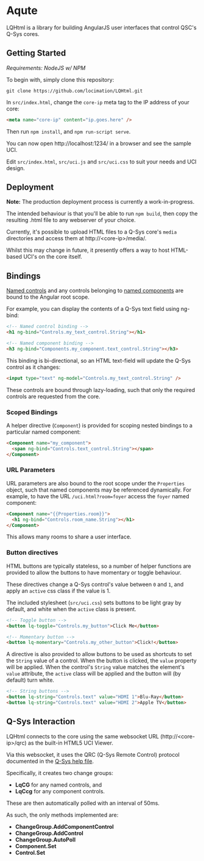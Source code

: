 # Aqute

LQHtml is a library for building AngularJS user interfaces that control QSC's Q-Sys cores.


## Getting Started

*Requirements: NodeJS w/ NPM*

To begin with, simply clone this repository:
```
git clone https://github.com/locimation/LQHtml.git
```

In `src/index.html`, change the `core-ip` meta tag to the IP address of your core:
```html
<meta name="core-ip" content="ip.goes.here" />
```

Then run `npm install`, and `npm run-script serve`.

You can now open http://localhost:1234/ in a browser and see the sample UCI.

Edit `src/index.html`, `src/uci.js` and `src/uci.css` to suit your needs and UCI design.


## Deployment
**Note:** The production deployment process is currently a work-in-progress.

The intended behaviour is that you'll be able to run `npm build`, then copy the resulting .html file to any webserver of your choice.

Currently, it's possible to upload HTML files to a Q-Sys core's `media` directories and access them at http://&lt;core-ip&gt;/media/.

Whilst this may change in future, it presently offers a way to host HTML-based UCI's on the core itself.


## Bindings

[Named controls](https://q-syshelp.qsc.com/Content/Schematic_Library/external_control.htm) and any controls belonging to [named components](https://training.qsc.com/mod/book/view.php?id=1178) are bound to the Angular root scope.

For example, you can display the contents of a Q-Sys text field using ng-bind:

```html
<!-- Named control binding -->
<h1 ng-bind="Controls.my_text_control.String"></h1>

<!-- Named component binding -->
<h3 ng-bind="Components.my_component.text_control.String"></h3>
```

This binding is bi-directional, so an HTML text-field will update the Q-Sys control as it changes:
```html
<input type="text" ng-model="Controls.my_text_control.String" />
```

These controls are bound through lazy-loading, such that only the required controls are requested from the core.

### Scoped Bindings

A helper directive (`Component`) is provided for scoping nested bindings to a particular named component:
```html
<Component name="my_component">
  <span ng-bind="Controls.text_control.String"></span>
</Component>
```

### URL Parameters

URL parameters are also bound to the root scope under the `Properties` object, such that named components may be referenced dynamically.
For example, to have the URL `/uci.html?room=foyer` access the `foyer` named component:
```html
<Component name="{{Properties.room}}">
  <h1 ng-bind="Controls.room_name.String"></h1>
</Component>
```
This allows many rooms to share a user interface.

### Button directives

HTML buttons are typically stateless, so a number of helper functions are provided to allow the buttons to have momentary or toggle behaviour.

These directives change a Q-Sys control's value between `0` and `1`, and apply an `active` css class if the value is 1.

The included stylesheet (`src/uci.css`) sets buttons to be light gray by default, and white when the `active` class is present.

```html
<!-- Toggle button -->
<button lq-toggle="Controls.my_button">Click Me</button>

<!-- Momentary button -->
<button lq-momentary="Controls.my_other_button">Click!</button>
```

A directive is also provided to allow buttons to be used as shortcuts to set the `String` value of a control. When the button is clicked, the `value` property will be applied. When the control's `String` value matches the element's `value` attribute, the `active` class will be applied and the button will (by default) turn white.

```html
<!-- String buttons -->
<button lq-string="Controls.text" value="HDMI 1">Blu-Ray</button>
<button lq-string="Controls.text" value="HDMI 2">Apple TV</button>
```

## Q-Sys Interaction

LQHtml connects to the core using the same websocket URL (http://&lt;core-ip&gt;/qrc) as the built-in HTML5 UCI Viewer.

Via this websocket, it uses the QRC (Q-Sys Remote Control) protocol documented in the [Q-Sys help file](https://q-syshelp.qsc.com/Content/External_Control/Q-Sys_Remote_Control/QRC.htm).

Specifically, it creates two change groups:
- **LqCG** for any named controls, and
- **LqCcg** for any component controls.

These are then automatically polled with an interval of 50ms.

As such, the only methods implemented are:
- **ChangeGroup.AddComponentControl**
- **ChangeGroup.AddControl**
- **ChangeGroup.AutoPoll**
- **Component.Set**
- **Control.Set**

